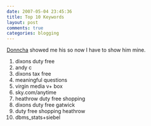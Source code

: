 ```yaml
---
date: 2007-05-04 23:45:36
title: Top 10 Keywords
layout: post
comments: true
categories: blogging
---
```

[Donncha](http://ocaoimh.ie/2007/05/04/top-10-dodgy-website-keywords/)
showed me his so now I have to show him mine.

1.  dixons duty free
2.  andy c
3.  dixons tax free
4.  meaningful questions
5.  virgin media v+ box
6.  sky.com/anytime
7.  heathrow duty free shopping
8.  dixons duty free gatwick
9.  duty free shopping heathrow
10. dbms\_stats+siebel
